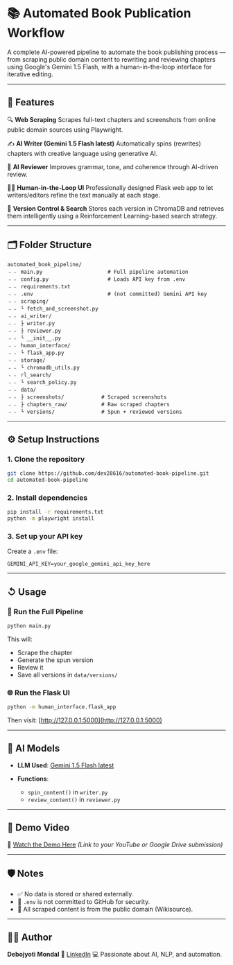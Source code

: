 # 📚 Automated Book Publication Workflow

A complete AI-powered pipeline to automate the book publishing process — from scraping public domain content to rewriting and reviewing chapters using Google's Gemini 1.5 Flash, with a human-in-the-loop interface for iterative editing.

---

## 🚀 Features

🔍 **Web Scraping**
Scrapes full-text chapters and screenshots from online public domain sources using Playwright.

✍️ **AI Writer (Gemini 1.5 Flash latest)**
Automatically spins (rewrites) chapters with creative language using generative AI.

🧠 **AI Reviewer**
Improves grammar, tone, and coherence through AI-driven review.

🧑‍💼 **Human-in-the-Loop UI**
Professionally designed Flask web app to let writers/editors refine the text manually at each stage.

💾 **Version Control & Search**
Stores each version in ChromaDB and retrieves them intelligently using a Reinforcement Learning-based search strategy.

---

## 🗂️ Folder Structure

```
automated_book_pipeline/
﹣﹣ main.py                     # Full pipeline automation
﹣﹣ config.py                   # Loads API key from .env
﹣﹣ requirements.txt
﹣﹣ .env                        # (not committed) Gemini API key
﹣﹣ scraping/
﹣﹣ └️ fetch_and_screenshot.py
﹣﹣ ai_writer/
﹣﹣ ├️ writer.py
﹣﹣ ├️ reviewer.py
﹣﹣ └️ __init__.py
﹣﹣ human_interface/
﹣﹣ └️ flask_app.py
﹣﹣ storage/
﹣﹣ └️ chromadb_utils.py
﹣﹣ rl_search/
﹣﹣ └️ search_policy.py
﹣﹣ data/
﹣﹣ ├️ screenshots/            # Scraped screenshots
﹣﹣ ├️ chapters_raw/           # Raw scraped chapters
﹣﹣ └️ versions/               # Spun + reviewed versions
```

---

## ⚙️ Setup Instructions

### 1. Clone the repository

```bash
git clone https://github.com/dev28616/automated-book-pipeline.git
cd automated-book-pipeline
```

### 2. Install dependencies

```bash
pip install -r requirements.txt
python -m playwright install
```

### 3. Set up your API key

Create a `.env` file:

```
GEMINI_API_KEY=your_google_gemini_api_key_here
```

---

## ↺ Usage

### 🔧 Run the Full Pipeline

```bash
python main.py
```

This will:

- Scrape the chapter
- Generate the spun version
- Review it
- Save all versions in `data/versions/`

### 🌐 Run the Flask UI

```bash
python -m human_interface.flask_app
```

Then visit:
[http://127.0.0.1:5000](http://127.0.0.1:5000)

---

## 🧠 AI Models

- **LLM Used**: [Gemini 1.5 Flash latest](https://ai.google.dev/)
- **Functions**:

  - `spin_content()` in `writer.py`
  - `review_content()` in `reviewer.py`

---

## 🎥 Demo Video

🎥 [Watch the Demo Here](#)
_(Link to your YouTube or Google Drive submission)_

---

## 🛡️ Notes

- ✅ No data is stored or shared externally.
- 🚫 `.env` is not committed to GitHub for security.
- 📜 All scraped content is from the public domain (Wikisource).

---

## 👨‍💻 Author

**Debojyoti Mondal**
📢 [LinkedIn](https://www.linkedin.com/in/debojyoti-mondal-05ba931a5/)
💻 Passionate about AI, NLP, and automation.
